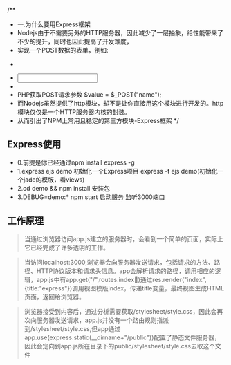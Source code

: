 /**
 * 一.为什么要用Express框架
 * Nodejs由于不需要另外的HTTP服务器，因此减少了一层抽象，给性能带来了不少的提升，同时也因此提高了开发难度，
 * 实现一个POST数据的表单，例如:
 * <form>
 *  <input type="text" name="">
 * </form>
 *  PHP获取POST请求参数 $value = $_POST("name");
 *  而Nodejs虽然提供了http模块，却不是让你直接用这个模块进行开发的。http模块仅仅是一个HTTP服务器内核的封装。
 * 从而引出了NPM上常用且稳定的第三方模块-Express框架
 */

## Express使用
- 0.前提是你已经通过npm install express -g
- 1.express ejs demo 初始化一个Express项目 express -t ejs demo(初始化一个jade的模版，看views)
- 2.cd demo && npm install 安装包
- 3.DEBUG=demo:* npm start 启动服务 监听3000端口

## 工作原理
> 当通过浏览器访问app.js建立的服务器时，会看到一个简单的页面，实际上它已经完成了许多透明的工作。

> 当访问localhost:3000,浏览器会向服务器发送请求，包括请求的方法、路径、HTTP协议版本和请求头信息。app会解析请求的路径，调用相应的逻辑，app.js中有app.get("/",routes.index)通过res.render("index",{title:"express"})调用视图模版index，传递title变量，最终视图生成HTML页面，返回给浏览器。

> 浏览器接受到内容后，通过分析需要获取/stylesheet/style.css，因此会再次向服务器发送请求，app.js并没有一个路由规则指派到/stylesheet/style.css,但app通过app.use(express.static(__dirname+"/public"))配置了静态文件服务器，因此会定向到app.js所在目录下的public/stylesheet/style.css去取这个文件
